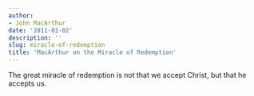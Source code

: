 ```yaml
---
author:
- John MacArthur
date: '2011-01-02'
description: ''
slug: miracle-of-redemption
title: 'MacArthur on the Miracle of Redemption'
---
```

The great miracle of redemption is not that we accept Christ, but that he accepts us.




